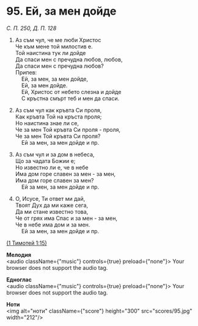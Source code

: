 # 95. Ей, за мен дойде  

*С. П. 250, Д. П. 128*  

1. Аз съм чул, че ме люби Христос  
Че към мене той милостив е.  
Той наистина тук ли дойде  
Да спаси мен с пречудна любов, любов,  
Да спаси мен с пречудна любов?  
Припев:  
    Ей, за мен, за мен дойде,  
    Ей, за мен дойде.  
    Ей, Христос от небето слезна и дойде  
    С кръстна смърт теб и мен да спаси.  

2. Аз съм чул как кръвта Си проля,  
Как кръвта Той на кръста проля;  
Но наистина знае ли се,  
Че за мен Той кръвта Си проля - проля,  
Че за мен Той кръвта Си проля?  
    Ей за мен, за мен дойде и пр.  

3. Аз съм чул и за дом в небеса,  
Що за чадата Божии е;  
Но известно ли е, че в небе  
Има дом горе славен за мен - за мен,  
Има дом горе славен за мен?  
    Ей за мен, за мен дойде и пр.  

4. О, Исусе, Ти ответ ми дай,  
Твоят Дух да ми каже сега,  
Да ми стане известно това,  
Че от грях има Спас и за мен - за мен,  
Че в небе има дом и за мен.  
    Ей за мен, за мен дойде и пр.  

[(1 Тимотей 1:15)](http://biblia.bg/index.php?k=61&g=1&s=15)  

__Мелодия__  
<audio className={"music"} controls={true} preload={"none"}><source src="mp3/95.mp3" type="audio/mpeg"/>
Your browser does not support the audio tag.
</audio>  

__Едноглас__  
<audio className={"music"} controls={true} preload={"none"}><source src="transp/95.mp3" type="audio/mpeg"/>
Your browser does not support the audio tag.
</audio>  

__Ноти__  
<img alt="ноти" className={"score"} height="300" src="scores/95.jpg" width="212"/>
